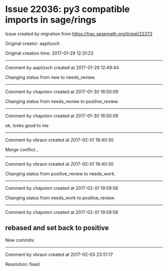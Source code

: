 # Issue 22036: py3 compatible imports in sage/rings

Issue created by migration from https://trac.sagemath.org/ticket/22273

Original creator: aapitzsch

Original creation time: 2017-01-29 12:31:23




---

Comment by aapitzsch created at 2017-01-29 12:49:44

Changing status from new to needs_review.


---

Comment by chapoton created at 2017-01-30 16:50:09

Changing status from needs_review to positive_review.


---

Comment by chapoton created at 2017-01-30 16:50:09

ok, looks good to me


---

Comment by vbraun created at 2017-02-01 19:40:30

Merge conflict...


---

Comment by vbraun created at 2017-02-01 19:40:30

Changing status from positive_review to needs_work.


---

Comment by chapoton created at 2017-02-01 19:59:56

Changing status from needs_work to positive_review.


---

Comment by chapoton created at 2017-02-01 19:59:56

rebased and set back to positive
----
New commits:


---

Comment by vbraun created at 2017-02-03 23:51:17

Resolution: fixed
